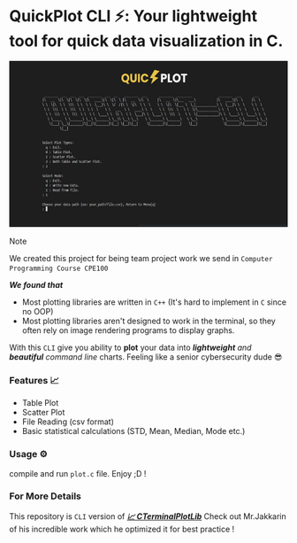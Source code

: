 # QuickPlot CLI ⚡: Your lightweight tool for quick data visualization in C.

<div align="center">
<img src="image/README/Quickplot.jpg" alt="quickplot" height="300">
</div>

> [!NOTE]
> We created this project for being team project work we send in `Computer Programming Course CPE100`

***We found that***

- Most plotting libraries are written in `C++` (It's hard to implement in `C` since no OOP)
- Most plotting libraries aren't designed to work in the terminal, so they often rely on image rendering programs to display graphs.

With this  `CLI` give you ability to **plot** your data into  ***lightweight** and **beautiful** command line* charts. Feeling like a senior cybersecurity dude 😎

### Features 📈

- Table Plot
- Scatter Plot
- File Reading (csv format)
- Basic statistical calculations (STD, Mean, Median, Mode etc.)

### Usage ⚙️

compile and run `plot.c` file. Enjoy ;D !

### For More Details
This repository is `CLI` version of [***📈 CTerminalPlotLib***](https://github.com/Jakkarin-Promsee/CTerminalPlotLib) Check out Mr.Jakkarin of his incredible work which he optimized it for best practice !

